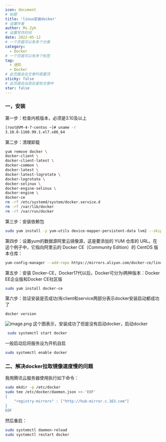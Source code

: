 ```yaml
---
icon: document
# 标题
title: 'linux安装docker'
# 设置作者
author: Ms.Zyh
# 设置写作时间
date: 2022-05-12
# 一个页面可以有多个分类
category:
  - Docker
# 一个页面可以有多个标签
tag:
  - 进阶
  - Docker
# 此页面会在文章列表置顶
sticky: false
# 此页面会出现在星标文章中
star: false
---
```


### 一，安装
第一步：检查内核版本，必须是3.10及以上
```sh
[root@VM-4-7-centos ~]# uname -r
3.10.0-1160.99.1.el7.x86_64
```
第二步：清理卸载
```sh
yum remove docker \
docker-client \ 
docker-client-latest \ 
docker-common \ 
docker-latest \ 
docker-latest-logrotate \ 
docker-logrotate \ 
docker-selinux \ 
docker-engine-selinux \ 
docker-engine \ 
docker-ce 
rm -rf /etc/systemd/system/docker.service.d 
rm -rf /var/lib/docker 
rm -rf /var/run/docker
```
第三步：安装依赖包
```sh
sudo yum install -y yum-utils device-mapper-persistent-data lvm2 --skip-broken
```
第四步：设置yum的数据源阿里云镜像源，这是要添加的 YUM 仓库的 URL。在这个例子中，它指向阿里云的 Docker CE（Community Edition）的 CentOS 版本仓库：
```sh
yum-config-manager --add-repo https://mirrors.aliyun.com/docker-ce/linux/centos/docker-ce.repo
```
第五步：安装 Docker-CE，Docker17代以后，Docker可分为i两种版本：Docker EE企业版和Docker CE社区版
```sh
sudo yum install docker-ce
```
第六步：验证安装是否成功(有client和service两部分表示docker安装启动都成功了
```
docker version
```
![image.png](http://img.zouyh.top/article-img/202505242118221.png)
这个图表示，安装成功了但是没有启动docker，启动docker
```sh
 sudo systemctl start docker
```
一般启动后将服务设为开机自启
``` sh
sudo systemctl enable docker
``` 
### 二、解决docker拉取镜像速度慢的问题

我用腾讯云服务器使用执行如下命令：
```sh
sudo mkdir -p /etc/docker 
sudo tee /etc/docker/daemon.json <<-'EOF'
{
	"registry-mirrors" : ["http://hub-mirror.c.163.com"]
} 
EOF 
```
然后重启：
```sh
sudo systemctl daemon-reload 
sudo systemctl restart docker
```
